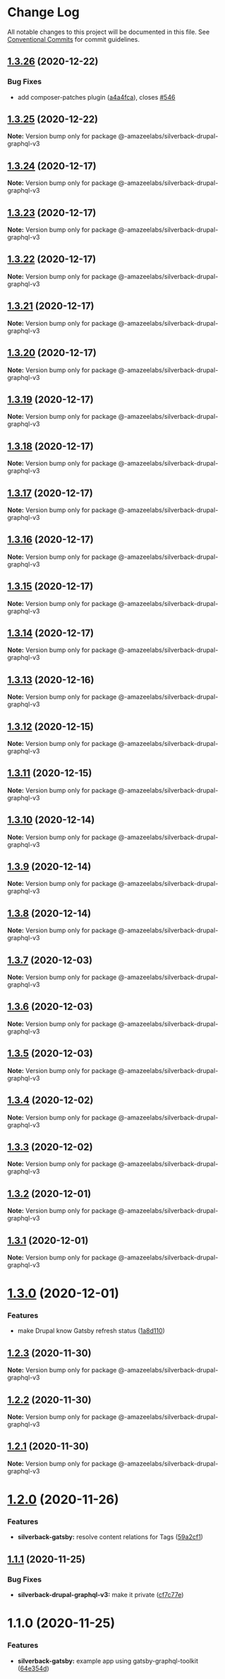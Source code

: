 # Change Log

All notable changes to this project will be documented in this file.
See [Conventional Commits](https://conventionalcommits.org) for commit guidelines.

## [1.3.26](https://github.com/AmazeeLabs/silverback-mono/compare/@-amazeelabs/silverback-drupal-graphql-v3@1.3.25...@-amazeelabs/silverback-drupal-graphql-v3@1.3.26) (2020-12-22)


### Bug Fixes

* add composer-patches plugin ([a4a4fca](https://github.com/AmazeeLabs/silverback-mono/commit/a4a4fca3541f8a77922447055d24099830cb138f)), closes [#546](https://github.com/AmazeeLabs/silverback-mono/issues/546)





## [1.3.25](https://github.com/AmazeeLabs/silverback-mono/compare/@-amazeelabs/silverback-drupal-graphql-v3@1.3.24...@-amazeelabs/silverback-drupal-graphql-v3@1.3.25) (2020-12-22)

**Note:** Version bump only for package @-amazeelabs/silverback-drupal-graphql-v3





## [1.3.24](https://github.com/AmazeeLabs/silverback-mono/compare/@-amazeelabs/silverback-drupal-graphql-v3@1.3.23...@-amazeelabs/silverback-drupal-graphql-v3@1.3.24) (2020-12-17)

**Note:** Version bump only for package @-amazeelabs/silverback-drupal-graphql-v3





## [1.3.23](https://github.com/AmazeeLabs/silverback-mono/compare/@-amazeelabs/silverback-drupal-graphql-v3@1.3.22...@-amazeelabs/silverback-drupal-graphql-v3@1.3.23) (2020-12-17)

**Note:** Version bump only for package @-amazeelabs/silverback-drupal-graphql-v3





## [1.3.22](https://github.com/AmazeeLabs/silverback-mono/compare/@-amazeelabs/silverback-drupal-graphql-v3@1.3.21...@-amazeelabs/silverback-drupal-graphql-v3@1.3.22) (2020-12-17)

**Note:** Version bump only for package @-amazeelabs/silverback-drupal-graphql-v3





## [1.3.21](https://github.com/AmazeeLabs/silverback-mono/compare/@-amazeelabs/silverback-drupal-graphql-v3@1.3.20...@-amazeelabs/silverback-drupal-graphql-v3@1.3.21) (2020-12-17)

**Note:** Version bump only for package @-amazeelabs/silverback-drupal-graphql-v3





## [1.3.20](https://github.com/AmazeeLabs/silverback-mono/compare/@-amazeelabs/silverback-drupal-graphql-v3@1.3.19...@-amazeelabs/silverback-drupal-graphql-v3@1.3.20) (2020-12-17)

**Note:** Version bump only for package @-amazeelabs/silverback-drupal-graphql-v3





## [1.3.19](https://github.com/AmazeeLabs/silverback-mono/compare/@-amazeelabs/silverback-drupal-graphql-v3@1.3.18...@-amazeelabs/silverback-drupal-graphql-v3@1.3.19) (2020-12-17)

**Note:** Version bump only for package @-amazeelabs/silverback-drupal-graphql-v3





## [1.3.18](https://github.com/AmazeeLabs/silverback-mono/compare/@-amazeelabs/silverback-drupal-graphql-v3@1.3.17...@-amazeelabs/silverback-drupal-graphql-v3@1.3.18) (2020-12-17)

**Note:** Version bump only for package @-amazeelabs/silverback-drupal-graphql-v3





## [1.3.17](https://github.com/AmazeeLabs/silverback-mono/compare/@-amazeelabs/silverback-drupal-graphql-v3@1.3.16...@-amazeelabs/silverback-drupal-graphql-v3@1.3.17) (2020-12-17)

**Note:** Version bump only for package @-amazeelabs/silverback-drupal-graphql-v3





## [1.3.16](https://github.com/AmazeeLabs/silverback-mono/compare/@-amazeelabs/silverback-drupal-graphql-v3@1.3.15...@-amazeelabs/silverback-drupal-graphql-v3@1.3.16) (2020-12-17)

**Note:** Version bump only for package @-amazeelabs/silverback-drupal-graphql-v3





## [1.3.15](https://github.com/AmazeeLabs/silverback-mono/compare/@-amazeelabs/silverback-drupal-graphql-v3@1.3.14...@-amazeelabs/silverback-drupal-graphql-v3@1.3.15) (2020-12-17)

**Note:** Version bump only for package @-amazeelabs/silverback-drupal-graphql-v3





## [1.3.14](https://github.com/AmazeeLabs/silverback-mono/compare/@-amazeelabs/silverback-drupal-graphql-v3@1.3.13...@-amazeelabs/silverback-drupal-graphql-v3@1.3.14) (2020-12-17)

**Note:** Version bump only for package @-amazeelabs/silverback-drupal-graphql-v3





## [1.3.13](https://github.com/AmazeeLabs/silverback-mono/compare/@-amazeelabs/silverback-drupal-graphql-v3@1.3.12...@-amazeelabs/silverback-drupal-graphql-v3@1.3.13) (2020-12-16)

**Note:** Version bump only for package @-amazeelabs/silverback-drupal-graphql-v3





## [1.3.12](https://github.com/AmazeeLabs/silverback-mono/compare/@-amazeelabs/silverback-drupal-graphql-v3@1.3.11...@-amazeelabs/silverback-drupal-graphql-v3@1.3.12) (2020-12-15)

**Note:** Version bump only for package @-amazeelabs/silverback-drupal-graphql-v3





## [1.3.11](https://github.com/AmazeeLabs/silverback-mono/compare/@-amazeelabs/silverback-drupal-graphql-v3@1.3.10...@-amazeelabs/silverback-drupal-graphql-v3@1.3.11) (2020-12-15)

**Note:** Version bump only for package @-amazeelabs/silverback-drupal-graphql-v3





## [1.3.10](https://github.com/AmazeeLabs/silverback-mono/compare/@-amazeelabs/silverback-drupal-graphql-v3@1.3.9...@-amazeelabs/silverback-drupal-graphql-v3@1.3.10) (2020-12-14)

**Note:** Version bump only for package @-amazeelabs/silverback-drupal-graphql-v3





## [1.3.9](https://github.com/AmazeeLabs/silverback-mono/compare/@-amazeelabs/silverback-drupal-graphql-v3@1.3.8...@-amazeelabs/silverback-drupal-graphql-v3@1.3.9) (2020-12-14)

**Note:** Version bump only for package @-amazeelabs/silverback-drupal-graphql-v3





## [1.3.8](https://github.com/AmazeeLabs/silverback-mono/compare/@-amazeelabs/silverback-drupal-graphql-v3@1.3.7...@-amazeelabs/silverback-drupal-graphql-v3@1.3.8) (2020-12-14)

**Note:** Version bump only for package @-amazeelabs/silverback-drupal-graphql-v3





## [1.3.7](https://github.com/AmazeeLabs/silverback-mono/compare/@-amazeelabs/silverback-drupal-graphql-v3@1.3.6...@-amazeelabs/silverback-drupal-graphql-v3@1.3.7) (2020-12-03)

**Note:** Version bump only for package @-amazeelabs/silverback-drupal-graphql-v3





## [1.3.6](https://github.com/AmazeeLabs/silverback-mono/compare/@-amazeelabs/silverback-drupal-graphql-v3@1.3.5...@-amazeelabs/silverback-drupal-graphql-v3@1.3.6) (2020-12-03)

**Note:** Version bump only for package @-amazeelabs/silverback-drupal-graphql-v3





## [1.3.5](https://github.com/AmazeeLabs/silverback-mono/compare/@-amazeelabs/silverback-drupal-graphql-v3@1.3.4...@-amazeelabs/silverback-drupal-graphql-v3@1.3.5) (2020-12-03)

**Note:** Version bump only for package @-amazeelabs/silverback-drupal-graphql-v3





## [1.3.4](https://github.com/AmazeeLabs/silverback-mono/compare/@-amazeelabs/silverback-drupal-graphql-v3@1.3.3...@-amazeelabs/silverback-drupal-graphql-v3@1.3.4) (2020-12-02)

**Note:** Version bump only for package @-amazeelabs/silverback-drupal-graphql-v3





## [1.3.3](https://github.com/AmazeeLabs/silverback-mono/compare/@-amazeelabs/silverback-drupal-graphql-v3@1.3.2...@-amazeelabs/silverback-drupal-graphql-v3@1.3.3) (2020-12-02)

**Note:** Version bump only for package @-amazeelabs/silverback-drupal-graphql-v3





## [1.3.2](https://github.com/AmazeeLabs/silverback-mono/compare/@-amazeelabs/silverback-drupal-graphql-v3@1.3.1...@-amazeelabs/silverback-drupal-graphql-v3@1.3.2) (2020-12-01)

**Note:** Version bump only for package @-amazeelabs/silverback-drupal-graphql-v3





## [1.3.1](https://github.com/AmazeeLabs/silverback-mono/compare/@-amazeelabs/silverback-drupal-graphql-v3@1.3.0...@-amazeelabs/silverback-drupal-graphql-v3@1.3.1) (2020-12-01)

**Note:** Version bump only for package @-amazeelabs/silverback-drupal-graphql-v3





# [1.3.0](https://github.com/AmazeeLabs/silverback-mono/compare/@-amazeelabs/silverback-drupal-graphql-v3@1.2.3...@-amazeelabs/silverback-drupal-graphql-v3@1.3.0) (2020-12-01)


### Features

* make Drupal know Gatsby refresh status ([1a8d110](https://github.com/AmazeeLabs/silverback-mono/commit/1a8d1101f95ee84e282a4a14a2d6cfc24207f190))





## [1.2.3](https://github.com/AmazeeLabs/silverback-mono/compare/@-amazeelabs/silverback-drupal-graphql-v3@1.2.2...@-amazeelabs/silverback-drupal-graphql-v3@1.2.3) (2020-11-30)

**Note:** Version bump only for package @-amazeelabs/silverback-drupal-graphql-v3





## [1.2.2](https://github.com/AmazeeLabs/silverback-mono/compare/@-amazeelabs/silverback-drupal-graphql-v3@1.2.1...@-amazeelabs/silverback-drupal-graphql-v3@1.2.2) (2020-11-30)

**Note:** Version bump only for package @-amazeelabs/silverback-drupal-graphql-v3





## [1.2.1](https://github.com/AmazeeLabs/silverback-mono/compare/@-amazeelabs/silverback-drupal-graphql-v3@1.2.0...@-amazeelabs/silverback-drupal-graphql-v3@1.2.1) (2020-11-30)

**Note:** Version bump only for package @-amazeelabs/silverback-drupal-graphql-v3





# [1.2.0](https://github.com/AmazeeLabs/silverback-mono/compare/@-amazeelabs/silverback-drupal-graphql-v3@1.1.1...@-amazeelabs/silverback-drupal-graphql-v3@1.2.0) (2020-11-26)


### Features

* **silverback-gatsby:** resolve content relations for Tags ([59a2cf1](https://github.com/AmazeeLabs/silverback-mono/commit/59a2cf110380519384c10a182950d2651702f31f))





## [1.1.1](https://github.com/AmazeeLabs/silverback-mono/compare/@-amazeelabs/silverback-drupal-graphql-v3@1.1.0...@-amazeelabs/silverback-drupal-graphql-v3@1.1.1) (2020-11-25)


### Bug Fixes

* **silverback-drupal-graphql-v3:** make it private ([cf7c77e](https://github.com/AmazeeLabs/silverback-mono/commit/cf7c77ecdce9d3f2ab2351495b3859550ec7a50f))





# 1.1.0 (2020-11-25)


### Features

* **silverback-gatsby:** example app using gatsby-graphql-toolkit ([64e354d](https://github.com/AmazeeLabs/silverback-mono/commit/64e354dfbc1ea6923de681bd2fd83bb4817f529d))
